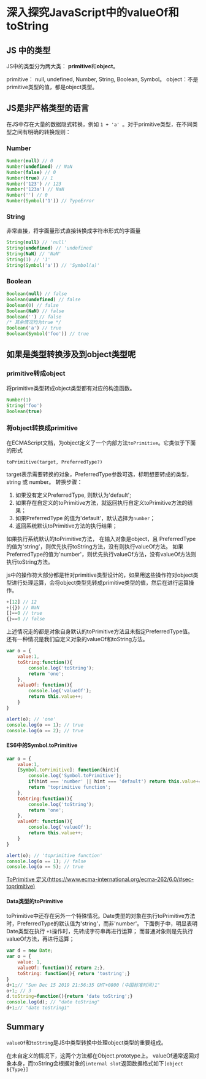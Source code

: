 # 深入探究JavaScript中的valueOf和toString

## JS 中的类型

JS中的类型分为两大类： **primitive**和**object**。

primitive： null, undefined, Number, String, Boolean, Symbol。
object：不是primitive类型的值，都是object类型。

## JS是非严格类型的语言
在JS中存在大量的数据隐式转换，例如 `1 + 'a' `。对于primitive类型，在不同类型之间有明确的转换规则：

### Number
```js
Number(null) // 0
Number(undefined) // NaN
Number(false) // 0
Number(true) // 1
Number('123') // 123
Number('123a') // NaN
Number('') // 0
Number(Symbol('1')) // TypeError
```

### String
非常直接，将字面量形式直接转换成字符串形式的字面量
```js
String(null) // 'null'
String(undefined) // 'undefined'
String(NaN) // 'NaN'
String(1) // '1'
String(Symbol('a')) // 'Symbol(a)'
```
### Boolean
``` js
Boolean(null) // false
Boolean(undefined) // false
Boolean(0) // false
Boolean(NaN) // false
Boolean('') // false
/* 其余情况均为true */
Boolean('a') // true
Boolean(Symbol('foo')) // true
```

## 如果是类型转换涉及到object类型呢

### primitive转成object
将primitive类型转成object类型都有对应的构造函数。
```js
Number(1)
String('foo')
Boolean(true)
```

### 将object转换成primitive
在ECMAScript文档，为object定义了一个内部方法`toPrimitive`。它类似于下面的形式

```
toPrimitive(target, PreferredType?)
```
target表示需要转换的对象，PreferredType参数可选，标明想要转成的类型，string 或 number。
转换步骤：
1. 如果没有定义PreferredType, 则默认为'default';
2. 如果存在自定义的toPrimitive方法，就返回执行自定义toPrimitive方法的结果；
3. 如果PreferredType 的值为'default'，默认选择为`number`；
4. 返回系统默认toPrimitive方法的执行结果；

如果执行系统默认的toPrimitive方法，
在输入对象是object，且 PreferredType的值为'string'，则优先执行toString方法，没有则执行valueOf方法。
如果PreferredType的值为'number'，则优先执行valueOf方法，没有valueOf方法则执行toString方法。

js中的操作符大部分都是针对primitive类型设计的，如果用这些操作符对object类型进行处理运算，会将object类型先转成primitive类型的值，然后在进行运算操作。

```js
+[12] // 12
+({}) // NaN
[]==0 // true
{}==0 // false
```
上述情况走的都是对象自身默认的toPrimitive方法且未指定PreferredType值。
还有一种情况是我们自定义对象的valueOf和toString方法。

```js
var o = {
    value:1,
    toString:function(){
        console.log('toString');
        return 'one';
    },
    valueOf: function(){
        console.log('valueOf');
        return this.value++;
    }
}

alert(o); // 'one'
console.log(o == 1); // true
console.log(o == 2); // true
```

#### ES6中的Symbol.toPrimitive

```js
var o = {
    value:1,
    [Symbol.toPrimitive]: function(hint){
        console.log('Symbol.toPrimitive');
        if(hint === 'number' || hint === 'default') return this.value+=2;
        return 'toprimitive function';
    },
    toString:function(){
        console.log('toString');
        return 'one';
    },
    valueOf: function(){
        console.log('valueOf');
        return this.value++;
    }
}

alert(o); // 'toprimitive function'
console.log(o == 1); // false
console.log(o == 5); // true
```





[ToPrimitive 定义(https://www.ecma-international.org/ecma-262/6.0/#sec-toprimitive)](https://www.ecma-international.org/ecma-262/6.0/#sec-toprimitive)



#### Data类型的toPrimitive
toPrimitive中还存在另外一个特殊情况。Date类型的对象在执行toPrimitive方法时，PreferredType的默认值为'string'，而非'number'。
下面例子中，明显表明 Date类型在执行 `+1`操作时，先转成字符串再进行运算； 而普通对象则是先执行valueOf方法，再进行运算；
```js
var d = new Date;
var o = {
    value: 1,
    valueOf: function(){ return 2;},
    toString: function(){ return 'tostring';}
}
d+1;// "Sun Dec 15 2019 21:56:35 GMT+0800 (中国标准时间)1"
o+1; // 3
d.toString=function(){return 'date toString';}
console.log(d); // "date toString"
d+1;// "date toString1"
```

## Summary

`valueOf`和`toString`是JS中类型转换中处理object类型的重要组成。

在未自定义的情况下，这两个方法都在Object.prototype上。 valueOf通常返回对象本身，而toString会根据对象的`internal slot`返回数据格式如下`[object ${Type}]` 